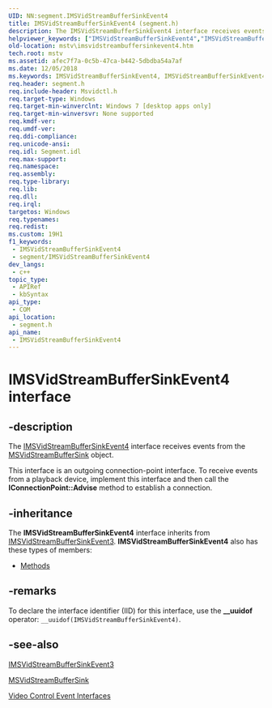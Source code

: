 ```yaml
---
UID: NN:segment.IMSVidStreamBufferSinkEvent4
title: IMSVidStreamBufferSinkEvent4 (segment.h)
description: The IMSVidStreamBufferSinkEvent4 interface receives events from the MSVidStreamBufferSink object.
helpviewer_keywords: ["IMSVidStreamBufferSinkEvent4","IMSVidStreamBufferSinkEvent4 interface [Microsoft TV Technologies]","IMSVidStreamBufferSinkEvent4 interface [Microsoft TV Technologies]","described","mstv.imsvidstreambuffersinkevent4","segment/IMSVidStreamBufferSinkEvent4"]
old-location: mstv\imsvidstreambuffersinkevent4.htm
tech.root: mstv
ms.assetid: afec7f7a-0c5b-47ca-b442-5dbdba54a7af
ms.date: 12/05/2018
ms.keywords: IMSVidStreamBufferSinkEvent4, IMSVidStreamBufferSinkEvent4 interface [Microsoft TV Technologies], IMSVidStreamBufferSinkEvent4 interface [Microsoft TV Technologies],described, mstv.imsvidstreambuffersinkevent4, segment/IMSVidStreamBufferSinkEvent4
req.header: segment.h
req.include-header: Msvidctl.h
req.target-type: Windows
req.target-min-winverclnt: Windows 7 [desktop apps only]
req.target-min-winversvr: None supported
req.kmdf-ver: 
req.umdf-ver: 
req.ddi-compliance: 
req.unicode-ansi: 
req.idl: Segment.idl
req.max-support: 
req.namespace: 
req.assembly: 
req.type-library: 
req.lib: 
req.dll: 
req.irql: 
targetos: Windows
req.typenames: 
req.redist: 
ms.custom: 19H1
f1_keywords:
 - IMSVidStreamBufferSinkEvent4
 - segment/IMSVidStreamBufferSinkEvent4
dev_langs:
 - c++
topic_type:
 - APIRef
 - kbSyntax
api_type:
 - COM
api_location:
 - segment.h
api_name:
 - IMSVidStreamBufferSinkEvent4
---
```


# IMSVidStreamBufferSinkEvent4 interface


## -description

The <a href="/windows/desktop/api/segment/nn-segment-imsvidstreambuffersinkevent">IMSVidStreamBufferSinkEvent4</a> interface receives events from the <a href="/previous-versions/windows/desktop/legacy/dd695135(v=vs.85)">MSVidStreamBufferSink</a> object.

This interface is an outgoing connection-point interface. To receive events from a playback device, implement this interface and then call the <b>IConnectionPoint::Advise</b> method to establish a connection.

## -inheritance

The <b>IMSVidStreamBufferSinkEvent4</b> interface inherits from <a href="/windows/desktop/api/segment/nn-segment-imsvidstreambuffersinkevent3">IMSVidStreamBufferSinkEvent3</a>. <b>IMSVidStreamBufferSinkEvent4</b> also has these types of members:
<ul>
<li><a href="https://docs.microsoft.com/">Methods</a></li>
</ul>

## -remarks

To declare the interface identifier (IID) for this interface, use the <b>__uuidof</b> operator: <code>__uuidof(IMSVidStreamBufferSinkEvent4)</code>.

## -see-also

<a href="/windows/desktop/api/segment/nn-segment-imsvidstreambuffersinkevent3">IMSVidStreamBufferSinkEvent3</a>



<a href="/previous-versions/windows/desktop/legacy/dd695135(v=vs.85)">MSVidStreamBufferSink</a>



<a href="/previous-versions/windows/desktop/mstv/video-control-interfaces">Video Control Event Interfaces</a>
